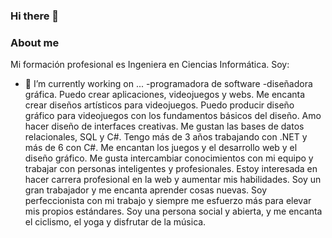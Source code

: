 ### Hi there 👋

### About me
Mi formación profesional es Ingeniera en Ciencias Informática. Soy:
- 🔭 I’m currently working on ...
-programadora de software 
-diseñadora gráfica. 
Puedo crear aplicaciones, videojuegos y webs. 
Me encanta crear diseños artísticos para videojuegos. Puedo producir diseño gráfico para videojuegos con los fundamentos básicos del diseño. Amo hacer diseño de interfaces creativas.
Me gustan las bases de datos relacionales, SQL y C#. Tengo más de 3 años trabajando con .NET y más de 6 con C#. 
Me encantan los juegos y el desarrollo web y el diseño gráfico. Me gusta intercambiar conocimientos con mi equipo y trabajar con personas inteligentes y profesionales.
Estoy interesada en hacer carrera profesional en la web y aumentar mis habilidades.
Soy un gran trabajador y me encanta aprender cosas nuevas. Soy perfeccionista con mi trabajo y siempre me esfuerzo más para elevar mis propios estándares. Soy una persona social y abierta, y me encanta el ciclismo, el yoga y disfrutar de la música.

<!--
**valquiriacr21/valquiriacr21** is a ✨ _special_ ✨ repository because its `README.md` (this file) appears on your GitHub profile.

Here are some ideas to get you started:

- 🔭 I’m currently working on ...
- 🌱 I’m currently learning ...
- 👯 I’m looking to collaborate on ...
- 🤔 I’m looking for help with ...
- 💬 Ask me about ...
- 📫 How to reach me: ...
- 😄 Pronouns: ...
- ⚡ Fun fact: ...
-->
